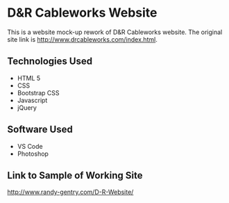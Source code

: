 # D&R Cableworks Website

This is a website mock-up rework of D&R Cableworks website. The original site link is http://www.drcableworks.com/index.html.

## Technologies Used

- HTML 5
- CSS
- Bootstrap CSS
- Javascript
- jQuery

## Software Used
- VS Code
- Photoshop

## Link to Sample of Working Site
http://www.randy-gentry.com/D-R-Website/
